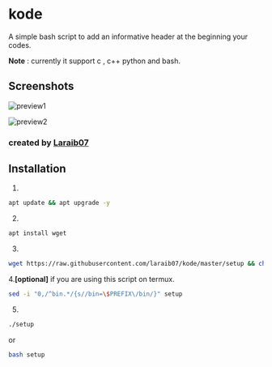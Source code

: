 # kode

A simple bash script to add an informative
header at the beginning your codes.

**Note** : currently it support c , c++ 
python and bash.

## Screenshots

![preview1](https://raw.githubusercontent.com/laraib07/kode/master/preview1.png)

![preview2](https://raw.githubusercontent.com/laraib07/kode/master/preview2.png)

### created by [Laraib07](https://github.com/laraib07)

## Installation
1.
```bash
apt update && apt upgrade -y
```

2.
```bash
apt install wget
```

3.
```bash
wget https://raw.githubusercontent.com/laraib07/kode/master/setup && chmod u+x setup
```

4.**[optional]**
if you are using this script on termux.
```bash
sed -i "0,/^bin.*/{s//bin=\$PREFIX\/bin/}" setup
```
5.
```bash
./setup
```
or
```bash
bash setup
```
